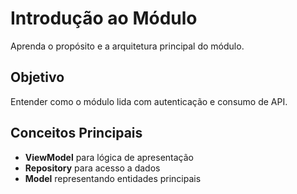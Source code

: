 # Introdução ao Módulo
Aprenda o propósito e a arquitetura principal do módulo.

## Objetivo
Entender como o módulo lida com autenticação e consumo de API.

## Conceitos Principais
- **ViewModel** para lógica de apresentação  
- **Repository** para acesso a dados  
- **Model** representando entidades principais

